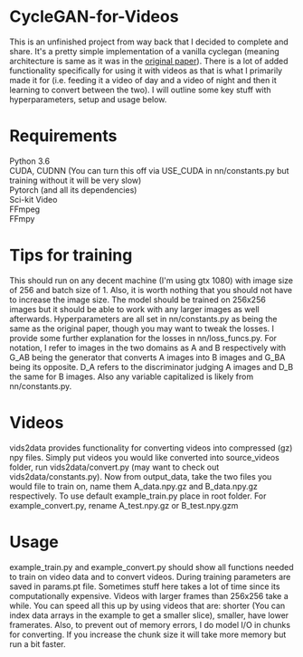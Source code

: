 # CycleGAN-for-Videos  
  This is an unfinished project from way back that I decided to complete and share. It's a pretty simple implementation of a vanilla cyclegan (meaning architecture is same as it was in the [original paper](https://arxiv.org/pdf/1703.10593.pdf)). There is a lot of added functionality specifically for using it with videos as that is what I primarily made it for (i.e. feeding it a video of day and a video of night and then it learning to convert between the two). I will outline some key stuff with hyperparameters, setup and usage below. 
# Requirements  
Python 3.6  
CUDA, CUDNN (You can turn this off via USE_CUDA in nn/constants.py  but training without it will be very slow)  
Pytorch (and all its dependencies)  
Sci-kit Video  
FFmpeg  
FFmpy  
# Tips for training    
  This should run on any decent machine (I'm using gtx 1080) with image size of 256 and batch size of 1. Also, it is worth nothing that you should not have to increase the image size. The model should be trained on 256x256 images but it should be able to work with any larger images as well afterwards. 
  Hyperparameters are all set in nn/constants.py as being the same as the original paper, though you may want to tweak the losses. I provide some further explanation for the losses in nn/loss_funcs.py. For notation, I refer to images in the two domains as A and B respectively with G_AB being the generator that converts A images into B images and G_BA being its opposite. D_A refers to the discriminator judging A images and D_B the same for B images. Also any variable capitalized is likely from nn/constants.py.   
# Videos  
  vids2data provides functionality for converting videos into compressed (gz) npy files. Simply put videos you would like converted into source_videos folder, run vids2data/convert.py (may want to check out vids2data/constants.py). Now from output_data, take the two files you would file to train on, name them A_data.npy.gz and B_data.npy.gz respectively. To use default example_train.py place in root folder. For example_convert.py, rename A_test.npy.gz or B_test.npy.gzm
  # Usage  
  example_train.py and example_convert.py should show all functions needed to train on video data and to convert videos. During training parameters are saved in params.pt file. Sometimes stuff here takes a lot of time since its computationally expensive. Videos with larger frames than 256x256 take a while. You can speed all this up by using videos that are: shorter (You can index data arrays in the example to get a smaller slice), smaller, have lower framerates. Also, to prevent out of memory errors, I do model I/O in chunks for converting. If you increase the chunk size it will take more memory but run a bit faster.
